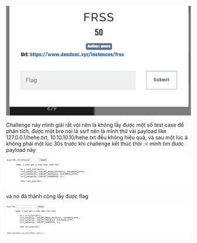 ![0](./0.png)







Challenge này mình giải rất vội nên là không lấy được một số test case để phân tích, được một bro nói là ssrf nên là mình thử vài payload like 127.0.0.1/hehe.txt, 10.10.10.10/hehe.txt đều không hiệu quả, và sau một lúc à không phải một lúc 30s trước khi challenge kết thúc thôi :< mình tìm được payload này 

![1](./1.png)

và nó đã thành công lấy được flag

![2](./2.png)
